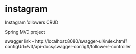 # instagram
Instagram followers CRUD

Spring MVC project

swagger link - http://localhost:8080/swagger-ui/index.html?configUrl=/v3/api-docs/swagger-config#/followers-controller
